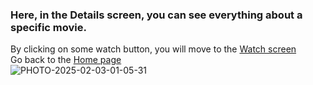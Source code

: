 ### Here, in the Details screen, you can see everything about a specific movie.
By clicking on some watch button, you will move to the [Watch screen](watch_screen_web.md)<br>
Go back to the [Home page](Home_Page_Web.md)<br>
![PHOTO-2025-02-03-01-05-31](https://github.com/user-attachments/assets/8b148655-8dd8-4f38-951e-7d8fe7ce0bab)
